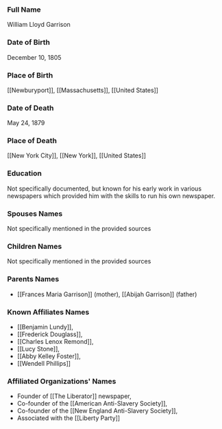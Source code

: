 ### Full Name

William Lloyd Garrison

### Date of Birth

December 10, 1805

### Place of Birth

[[Newburyport]], [[Massachusetts]], [[United States]]

### Date of Death

May 24, 1879

### Place of Death

[[New York City]], [[New York]], [[United States]]

### Education

Not specifically documented, but known for his early work in various newspapers which provided him with the skills to run his own newspaper.

### Spouses Names

Not specifically mentioned in the provided sources

### Children Names

Not specifically mentioned in the provided sources

### Parents Names

- [[Frances Maria Garrison]] (mother), [[Abijah Garrison]] (father)

### Known Affiliates Names

- [[Benjamin Lundy]],
- [[Frederick Douglass]],
- [[Charles Lenox Remond]],
- [[Lucy Stone]],
- [[Abby Kelley Foster]],
- [[Wendell Phillips]]

### Affiliated Organizations' Names

- Founder of [[The Liberator]] newspaper,
- Co-founder of the [[American Anti-Slavery Society]],
- Co-founder of the [[New England Anti-Slavery Society]],
- Associated with the [[Liberty Party]]